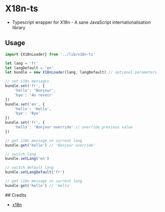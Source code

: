 # X18n-ts
- Typescript wrapper for X18n - A sane JavaScript internationalisation library

## Usage

```javascript
import {X18nLoader} from '../lib/x18n-ts'

let lang = 'fr'
let langDefault = 'en'
let bundle = new X18nLoader(lang, langDefault) // optional parameters - can be set later

// set i18n messages
bundle.set('fr', {
    'hello': 'Bonjour',
    'bye': 'Au revoir'
})
bundle.set('en', {
    'hello': 'Hello',
    'bye': 'Bye'
})
bundle.set('fr', {
    'hello': 'Bonjour override' // override previous value
})

// get i18n message in current lang
bundle.get('hello') // 'Bonjour override'

// switch lang
bundle.setLang('en')

// switch default lang
bundle.setLangDefault('fr')

// get i18n message in current lang
bundle.get('hello') // 'Hello'
```

## Credits
- [x18n](https://github.com/florian/x18n)